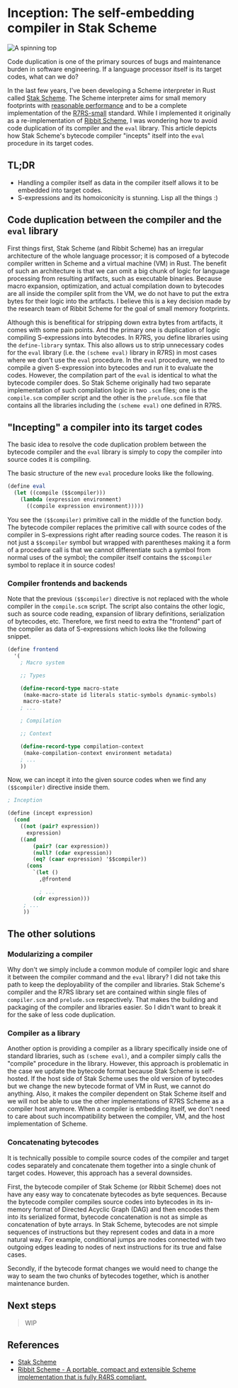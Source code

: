 # Inception: The self-embedding compiler in Stak Scheme

![A spinning top](https://raviqqe.s3.amazonaws.com/doc/stak/inception/spinning_top_3.jpg)

Code duplication is one of the primary sources of bugs and maintenance burden in software engineering. If a language processor itself is its target codes, what can we do?

In the last few years, I've been developing a Scheme interpreter in Rust called [Stak Scheme][stak].
The Scheme interpreter aims for small memory footprints with [reasonable performance](https://github.com/raviqqe/stak?tab=readme-ov-file#performance) and to be a complete implementation of the [R7RS-small][r7rs-small] standard.
While I implemented it originally as a re-implementation of [Ribbit Scheme][ribbit], I was wondering how to avoid code duplication of its compiler and the `eval` library. This article depicts how Stak Scheme's bytecode compiler "incepts" itself into the `eval` procedure in its target codes.

## TL;DR

- Handling a compiler itself as data in the compiler itself allows it to be embedded into target codes.
- S-expressions and its homoiconicity is stunning. Lisp all the things :)

## Code duplication between the compiler and the `eval` library

First things first, Stak Scheme (and Ribbit Scheme) has an irregular architecture of the whole language processor; it is composed of a bytecode compiler written in Scheme and a virtual machine (VM) in Rust. The benefit of such an architecture is that we can omit a big chunk of logic for language processing from resulting artifacts, such as executable binaries. Because macro expansion, optimization, and actual compilation down to bytecodes are all inside the compiler split from the VM, we do not have to put the extra bytes for their logic into the artifacts. I believe this is a key decision made by the research team of Ribbit Scheme for the goal of small memory footprints.

Although this is benefitical for stripping down extra bytes from artifacts, it comes with some pain points. And the primary one is duplication of logic compiling S-expressions into bytecodes.
In R7RS, you define libraries using the `define-library` syntax. This also allows us to strip unnecessary codes for the `eval` library (i.e. the `(scheme eval)` library in R7RS) in most cases where we don't use the `eval` procedure. In the `eval` procedure, we need to compile a given S-expression into bytecodes and run it to evaluate the codes. However, the compilation part of the `eval` is identical to what the bytecode compiler does. So Stak Scheme originally had two separate implementation of such compilation logic in two `.scm` files; one is the `compile.scm` compiler script and the other is the `prelude.scm` file that contains all the libraries including the `(scheme eval)` one defined in R7RS.

## "Incepting" a compiler into its target codes

The basic idea to resolve the code duplication problem between the bytecode compiler and the `eval` library is simply to copy the compiler into source codes it is compiling.

The basic structure of the new `eval` procedure looks like the following.

```scheme
(define eval
  (let ((compile ($$compiler)))
    (lambda (expression environment)
      ((compile expression environment)))))
```

You see the `($$compiler)` primitive call in the middle of the function body. The bytecode compiler replaces the primitive call with source codes of the compiler in S-expressions right after reading source codes. The reason it is not just a `$$compiler` symbol but wrapped with parentheses making it a form of a procedure call is that we cannot differentiate such a symbol from normal uses of the symbol; the compiler itself contains the `$$compiler` symbol to replace it in source codes!

### Compiler frontends and backends

Note that the previous `($$compiler)` directive is not replaced with the whole compiler in the `compile.scm` script. The script also contains the other logic, such as source code reading, expansion of library definitions, serialization of bytecodes, etc. Therefore, we first need to extra the "frontend" part of the compiler as data of S-expressions which looks like the following snippet.

```scheme
(define frontend
  '(
    ; Macro system

    ;; Types

    (define-record-type macro-state
     (make-macro-state id literals static-symbols dynamic-symbols)
     macro-state?
    ; ...

    ; Compilation

    ;; Context

    (define-record-type compilation-context
     (make-compilation-context environment metadata)
    ; ...
    ))
```

Now, we can incept it into the given source codes when we find any `($$compiler)` directive inside them.

```scheme
; Inception

(define (incept expression)
  (cond
    ((not (pair? expression))
      expression)
    ((and
        (pair? (car expression))
        (null? (cdar expression))
        (eq? (caar expression) '$$compiler))
      (cons
        `(let ()
          ,@frontend

          ; ...
        (cdr expression)))
     ; ...
     ))
```

## The other solutions

### Modularizing a compiler

Why don't we simply include a common module of compiler logic and share it between the compiler command and the `eval` library? I did not take this path to keep the deployability of the compiler and libraries. Stak Scheme's compiler and the R7RS library set are contained within single files of `compiler.scm` and `prelude.scm` respectively. That makes the building and packaging of the compiler and libraries easier. So I didn't want to break it for the sake of less code duplication.

### Compiler as a library

Another option is providing a compiler as a library specifically inside one of standard libraries, such as `(scheme eval)`, and a compiler simply calls the "compile" procedure in the library. However, this approach is problematic in the case we update the bytecode format because Stak Scheme is self-hosted. If the host side of Stak Scheme uses the old version of bytecodes but we change the new bytecode format of VM in Rust, we cannot do anything. Also, it makes the compiler dependent on Stak Scheme itself and we will not be able to use the other implementations of R7RS Scheme as a compiler host anymore. When a compiler is embedding itself, we don't need to care about such incompatibility between the compiler, VM, and the host implementation of Scheme.

### Concatenating bytecodes

It is technically possible to compile source codes of the compiler and target codes separately and concatenate them together into a single chunk of target codes. However, this approach has a several downsides.

First, the bytecode compiler of Stak Scheme (or Ribbit Scheme) does not have any easy way to concatenate bytecodes as byte sequences. Because the bytecode compiler compiles source codes into bytecodes in its in-memory format of Directed Acyclic Graph (DAG) and then encodes them into its serialized format, bytecode concatenation is not as simple as concatenation of byte arrays. In Stak Scheme, bytecodes are not simple sequences of instructions but they represent codes and data in a more natural way. For example, conditional jumps are nodes connected with two outgoing edges leading to nodes of next instructions for its true and false cases.

Secondly, if the bytecode format changes we would need to change the way to seam the two chunks of bytecodes together, which is another maintenance burden.

## Next steps

> WIP

## References

- [Stak Scheme][stak]
- [Ribbit Scheme - A portable, compact and extensible Scheme implementation that is fully R4RS compliant.][ribbit]

[stak]: https://github.com/raviqqe/stak
[ribbit]: https://github.com/udem-dlteam/ribbit
[r7rs-small]: https://small.r7rs.org/
